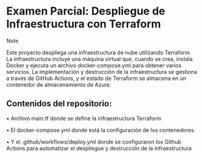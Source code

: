 # Examen Parcial: Despliegue de Infraestructura con Terraform
> [!NOTE]
Este proyecto despliega una infraestructura de nube utilizando Terraform. La infraestructura incluye una máquina virtual que, cuando se crea, instala Docker y ejecuta un archivo docker-compose.yml para obtener varios servicios. La implementación y destrucción de la infraestructura se gestiona a través de GitHub Actions, y el estado de Terraform se almacena en un contenedor de almacenamiento de Azure.


## Contenidos del repositorio:

•	Archivo main.tf donde se define la infraestructura Terraform

•	El docker-compose.yml donde está la configuración de los contenedores.

•	Y  el  .github/workflows/deploy.yml donde se configuraron los Github Actions para automatizar el despliegue y destrucción de la infraestructura 
